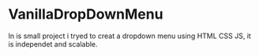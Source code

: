# VanillaDropDownMenu
In is small project i tryed to creat a dropdown menu using HTML CSS JS, it is independet and scalable.
